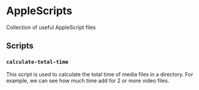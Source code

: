 # AppleScripts

Collection of useful AppleScript files

## Scripts

### `calculate-total-time`

This script is used to calculate the total time of media files in a directory.
For example, we can see how much time add for 2 or more video files.
